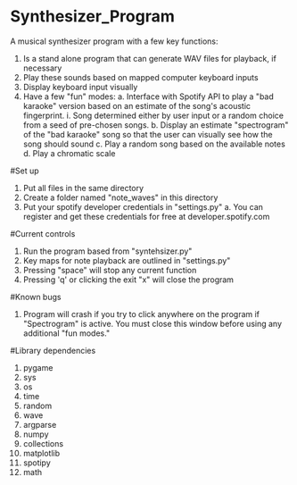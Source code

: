# Synthesizer_Program
A musical synthesizer program with a few key functions: 
1. Is a stand alone program that can generate WAV files for playback, if necessary
2. Play these sounds based on mapped computer keyboard inputs
3. Display keyboard input visually
4. Have a few "fun" modes:
  a. Interface with Spotify API to play a "bad karaoke" version based on an estimate of the song's acoustic fingerprint.
    i. Song determined either by user input or a random choice from a seed of pre-chosen songs.
  b. Display an estimate "spectrogram" of the "bad karaoke" song so that the user can visually see how the song should sound
  c. Play a random song based on the available notes
  d. Play a chromatic scale

#Set up
1. Put all files in the same directory
2. Create a folder named "note_waves" in this directory
3. Put your spotify developer credentials in "settings.py"
  a. You can register and get these credentials for free at developer.spotify.com

#Current controls
1. Run the program based from "syntehsizer.py"
2. Key maps for note playback are outlined in "settings.py"
3. Pressing "space" will stop any current function
4. Pressing 'q' or clicking the exit "x" will close the program

#Known bugs
1. Program will crash if you try to click anywhere on the program if "Spectrogram" is active. You must close this window before 
    using any additional "fun modes."

#Library dependencies
1. pygame
2. sys
3. os
4. time
5. random
6. wave
7. argparse
8. numpy
9. collections
10. matplotlib
11. spotipy
12. math
